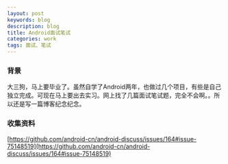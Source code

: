 ```yaml
---
layout: post
keywords: blog
description: blog
title: Android面试笔试
categories: work
tags: 面试、笔试
---
```


### 背景

大三狗，马上要毕业了。虽然自学了Android两年，也做过几个项目，有些是自己独立完成。可现在马上要出去实习。网上找了几篇面试笔试题，完全不会啊。。所以还是写一篇博客纪念纪念。

### 收集资料

[https://github.com/android-cn/android-discuss/issues/164#issue-75148519](https://github.com/android-cn/android-discuss/issues/164#issue-75148519)